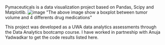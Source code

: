 Pymaceuticals is a data visualization project based on Pandas, Scipy and Matplotlib.
![image](https://user-images.githubusercontent.com/124798004/232278733-2cd92fa7-ed95-4680-aeef-c05a594029e8.png)
"The above image show a boxplot between tumor volume and 4 differents drug medications"

This project was developed as a UWA data analytics assessments through the Data Analytics bootcamp course.
I have worked in partneship with Anuja Yadwadkar to get the code results listed here.

